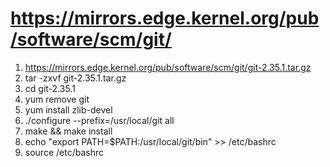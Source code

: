 <!--
 * @Author: zhaix
 * @Date: 2022-04-03 13:57:13
 * @LastEditTime: 2022-04-03 14:00:39
 * @LastEditors: Do not edit
 * @FilePath: \goodstudy\code\git\setup\自编译.md
 * @Description: 编译 git
-->

# https://mirrors.edge.kernel.org/pub/software/scm/git/
1. https://mirrors.edge.kernel.org/pub/software/scm/git/git-2.35.1.tar.gz
2. tar -zxvf git-2.35.1.tar.gz
3. cd git-2.35.1
4. yum remove git
5. yum install zlib-devel 
6. ./configure --prefix=/usr/local/git all
7. make && make install
8. echo "export PATH=$PATH:/usr/local/git/bin" >> /etc/bashrc
9. source /etc/bashrc